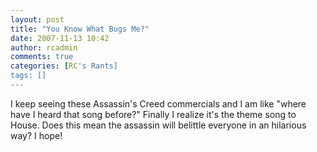 ```yaml
---
layout: post
title: "You Know What Bugs Me?"
date: 2007-11-13 10:42
author: rcadmin
comments: true
categories: [RC's Rants]
tags: []
---
```

I keep seeing these Assassin's Creed commercials and I am like "where have I heard that song before?" Finally I realize it's the theme song to House. Does this mean the assassin will belittle everyone in an hilarious way? I hope!
